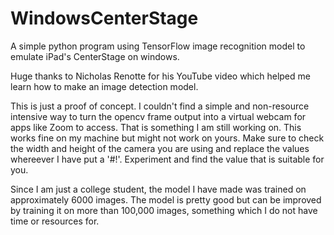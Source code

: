 # WindowsCenterStage 

A simple python program using TensorFlow image recognition model to emulate iPad's CenterStage on windows.

Huge thanks to Nicholas Renotte for his YouTube video which helped me learn how to make an image detection model.

This is just a proof of concept. I couldn't find a simple and non-resource intensive way to turn the opencv frame output into a virtual webcam for apps like Zoom to access. That is something I am still working on. This works fine on my machine but might not work on yours. Make sure to check the width and height of the camera you are using and replace the values whereever I have put a '#!'. Experiment and find the value that is suitable for you.

Since I am just a college student, the model I have made was trained on approximately 6000 images. The model is pretty good but can be improved by training it on more than 100,000 images, something which I do not have time or resources for. 
